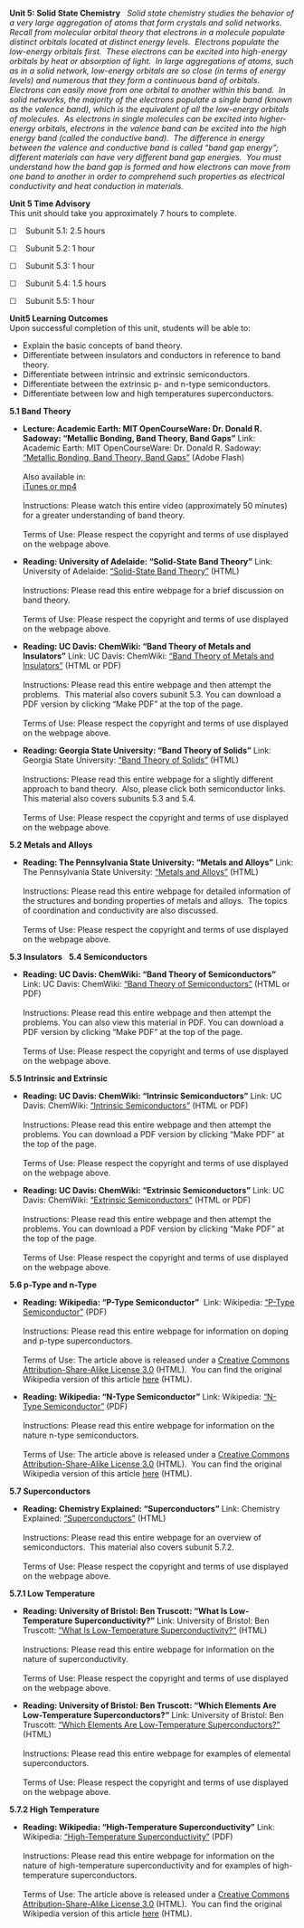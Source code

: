 **Unit 5: Solid State Chemistry** <span id="5"></span> 
*Solid state chemistry studies the behavior of a very large aggregation
of atoms that form crystals and solid networks.  Recall from molecular
orbital theory that electrons in a molecule populate distinct orbitals
located at distinct energy levels.  Electrons populate the low-energy
orbitals first.  These electrons can be excited into high-energy
orbitals by heat or absorption of light.  In large aggregations of
atoms, such as in a solid network, low-energy orbitals are so close (in
terms of energy levels) and numerous that they form a continuous band of
orbitals.  Electrons can easily move from one orbital to another within
this band.  In solid networks, the majority of the electrons populate a
single band (known as the valence band), which is the equivalent of all
the low-energy orbitals of molecules.  As electrons in single molecules
can be excited into higher-energy orbitals, electrons in the valence
band can be excited into the high energy band (called the conductive
band).  The difference in energy between the valence and conductive band
is called “band gap energy”; different materials can have very different
band gap energies.  You must understand how the band gap is formed and
how electrons can move from one band to another in order to comprehend
such properties as electrical conductivity and heat conduction in
materials.*

**Unit 5 Time Advisory**  
This unit should take you approximately 7 hours to complete.  
  
 ☐    Subunit 5.1: 2.5 hours  
  
 ☐    Subunit 5.2: 1 hour  
  
 ☐    Subunit 5.3: 1 hour  
  
 ☐    Subunit 5.4: 1.5 hours  
  
 ☐    Subunit 5.5: 1 hour

**Unit5 Learning Outcomes**  
Upon successful completion of this unit, students will be able to:
-   Explain the basic concepts of band theory.
-   Differentiate between insulators and conductors in reference to band
    theory.
-   Differentiate between intrinsic and extrinsic semiconductors.
-   Differentiate between the extrinsic p- and n-type semiconductors.
-   Differentiate between low and high temperatures superconductors.

**5.1 Band Theory** <span id="5.1"></span> 
-   **Lecture: Academic Earth: MIT OpenCourseWare: Dr. Donald R.
    Sadoway: “Metallic Bonding, Band Theory, Band Gaps”**
    Link: Academic Earth: MIT OpenCourseWare: Dr. Donald R. Sadoway:
    [“Metallic Bonding, Band Theory, Band
    Gaps”](http://www.youtube.com/watch?v=y54bsRU-eJw) (Adobe Flash)  
        
     Also available in:  
     [iTunes or
    mp4](http://ocw.mit.edu/courses/materials-science-and-engineering/3-091-introduction-to-solid-state-chemistry-fall-2004/video-lectures/lecture-13/)  
        
     Instructions: Please watch this entire video (approximately 50
    minutes) for a greater understanding of band theory.  
        
     Terms of Use: Please respect the copyright and terms of use
    displayed on the webpage above.

-   **Reading: University of Adelaide: “Solid-State Band Theory”**
    Link: University of Adelaide: [“Solid-State Band
    Theory”](http://www.chemistry.adelaide.edu.au/external/soc-rel/content/bands.htm)
    (HTML)  
        
     Instructions: Please read this entire webpage for a brief
    discussion on band theory.  
        
     Terms of Use: Please respect the copyright and terms of use
    displayed on the webpage above.

-   **Reading: UC Davis: ChemWiki: “Band Theory of Metals and
    Insulators”**
    Link: UC Davis: ChemWiki: [“Band Theory of Metals and
    Insulators”](http://chemwiki.ucdavis.edu/Physical_Chemistry/Quantum_Mechanics/Electronic_Structure/Band_Theory_of_Metals_and_Insultators)
    (HTML or PDF)  
        
     Instructions: Please read this entire webpage and then attempt the
    problems.  This material also covers subunit 5.3. You can download a
    PDF version by clicking “Make PDF” at the top of the page.  
        
     Terms of Use: Please respect the copyright and terms of use
    displayed on the webpage above.

-   **Reading: Georgia State University: “Band Theory of Solids”**
    Link: Georgia State University: [“Band Theory of
    Solids”](http://hyperphysics.phy-astr.gsu.edu/hbase/solids/band.html)
    (HTML)  
        
     Instructions: Please read this entire webpage for a slightly
    different approach to band theory.  Also, please click both
    semiconductor links. This material also covers subunits 5.3 and
    5.4.  
        
     Terms of Use: Please respect the copyright and terms of use
    displayed on the webpage above.

**5.2 Metals and Alloys** <span id="5.2"></span> 
-   **Reading: The Pennsylvania State University: “Metals and Alloys”**
    Link: The Pennsylvania State University: [“Metals and
    Alloys”](http://courses.chem.psu.edu/chem112/materials/metals.html)
    (HTML)  
        
     Instructions: Please read this entire webpage for detailed
    information of the structures and bonding properties of metals and
    alloys.  The topics of coordination and conductivity are also
    discussed.  
        
     Terms of Use: Please respect the copyright and terms of use
    displayed on the webpage above.

**5.3 Insulators** <span id="5.3"></span> 
**5.4 Semiconductors** <span id="5.4"></span> 
-   **Reading: UC Davis: ChemWiki: “Band Theory of Semiconductors”**
    Link: UC Davis: ChemWiki: [“Band Theory of
    Semiconductors”](http://chemwiki.ucdavis.edu/Physical_Chemistry/Quantum_Mechanics/Electronic_Structure/Band_Theory_of_Semiconductors)
    (HTML or PDF)  
        
     Instructions: Please read this entire webpage and then attempt the
    problems. You can also view this material in PDF. You can download a
    PDF version by clicking “Make PDF” at the top of the page.  
        
     Terms of Use: Please respect the copyright and terms of use
    displayed on the webpage above.

**5.5 Intrinsic and Extrinsic** <span id="5.5"></span> 
-   **Reading: UC Davis: ChemWiki: “Intrinsic Semiconductors”**
    Link: UC Davis: ChemWiki: [“Intrinsic
    Semiconductors”](http://chemwiki.ucdavis.edu/Physical_Chemistry/Quantum_Mechanics/Electronic_Structure/Intrinsic_Semiconductors)
    (HTML or PDF)  
        
     Instructions: Please read this entire webpage and then attempt the
    problems. You can download a PDF version by clicking “Make PDF” at
    the top of the page.  
        
     Terms of Use: Please respect the copyright and terms of use
    displayed on the webpage above.

-   **Reading: UC Davis: ChemWiki: “Extrinsic Semiconductors”**
    Link: UC Davis: ChemWiki: [“Extrinsic
    Semiconductors”](http://chemwiki.ucdavis.edu/Physical_Chemistry/Quantum_Mechanics/Electronic_Structure/Extrinsic_Semiconductors)
    (HTML or PDF)  
        
     Instructions: Please read this entire webpage and then attempt the
    problems. You can download a PDF version by clicking “Make PDF” at
    the top of the page.  
        
     Terms of Use: Please respect the copyright and terms of use
    displayed on the webpage above.

**5.6 p-Type and n-Type** <span id="5.6"></span> 
-   **Reading: Wikipedia: “P-Type Semiconductor”**
     Link: Wikipedia: [“P-Type
    Semiconductor”](https://resources.saylor.org/wwwresources/archived/site/wp-content/uploads/2011/06/P-Type-Semiconductor.pdf)
    (PDF)  
        
     Instructions: Please read this entire webpage for information on
    doping and p-type superconductors.  
        
     Terms of Use: The article above is released under a [Creative
    Commons Attribution-Share-Alike License
    3.0](http://creativecommons.org/licenses/by-sa/3.0/) (HTML).  You
    can find the original Wikipedia version of this article
    [here](http://en.wikipedia.org/wiki/P-type_semiconductor) (HTML).

-   **Reading: Wikipedia: “N-Type Semiconductor”**
    Link: Wikipedia: [“N-Type
    Semiconductor”](https://resources.saylor.org/wwwresources/archived/site/wp-content/uploads/2011/06/N-Type-Semiconductor.pdf)
    (PDF)  
        
     Instructions: Please read this entire webpage for information on
    the nature n-type semiconductors.  
        
     Terms of Use: The article above is released under a [Creative
    Commons Attribution-Share-Alike License
    3.0](http://creativecommons.org/licenses/by-sa/3.0/) (HTML).  You
    can find the original Wikipedia version of this article
    [here](http://en.wikipedia.org/wiki/N-type_semiconductor) (HTML).

**5.7 Superconductors** <span id="5.7"></span> 
-   **Reading: Chemistry Explained: “Superconductors”**
    Link: Chemistry Explained:
    [“Superconductors”](http://www.chemistryexplained.com/St-Te/Superconductors.html)
    (HTML)  
        
     Instructions: Please read this entire webpage for an overview of
    semiconductors.  This material also covers subunit 5.7.2.  
        
     Terms of Use: Please respect the copyright and terms of use
    displayed on the webpage above.

**5.7.1 Low Temperature** <span id="5.7.1"></span> 
-   **Reading: University of Bristol: Ben Truscott: “What Is
    Low-Temperature Superconductivity?”**
    Link: University of Bristol: Ben Truscott: [“What Is Low-Temperature
    Superconductivity?”](http://www.chm.bris.ac.uk/webprojects2006/Truscott/pageb_r.html)
    (HTML)  
        
     Instructions: Please read this entire webpage for information on
    the nature of superconductivity.   
        
     Terms of Use: Please respect the copyright and terms of use
    displayed on the webpage above.

-   **Reading: University of Bristol: Ben Truscott: “Which Elements Are
    Low-Temperature Superconductors?”**
    Link: University of Bristol: Ben Truscott: [“Which Elements Are
    Low-Temperature
    Superconductors?”](http://www.chm.bris.ac.uk/webprojects2006/Truscott/pagec_r.html)
    (HTML)  
        
     Instructions: Please read this entire webpage for examples of
    elemental superconductors.   
        
     Terms of Use: Please respect the copyright and terms of use
    displayed on the webpage above.

**5.7.2 High Temperature** <span id="5.7.2"></span> 
-   **Reading: Wikipedia: “High-Temperature Superconductivity”**
    Link: Wikipedia: [“High-Temperature
    Superconductivity”](https://resources.saylor.org/wwwresources/archived/site/wp-content/uploads/2011/06/High-Temperature-Superconductivity.pdf)
    (PDF)  
        
     Instructions: Please read this entire webpage for information on
    the nature of high-temperature superconductivity and for examples of
    high-temperature superconductors.  
        
     Terms of Use: The article above is released under a [Creative
    Commons Attribution-Share-Alike License
    3.0](http://creativecommons.org/licenses/by-sa/3.0/) (HTML).  You
    can find the original Wikipedia version of this article
    [here](http://en.wikipedia.org/wiki/High-temperature_superconductivity)
    (HTML).


